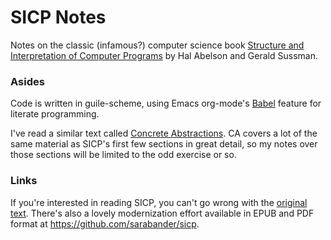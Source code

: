 # SICP Notes
Notes on the classic (infamous?) computer science book [Structure and Interpretation of Computer Programs](http://mitpress.mit.edu/sicp/full-text/book/book.html) by Hal Abelson and Gerald Sussman. 

### Asides 
Code is written in guile-scheme, using Emacs org-mode's [Babel](http://orgmode.org/worg/org-contrib/babel/) feature for literate programming. 

I've read a similar text called [Concrete Abstractions](https://gustavus.edu/+max/concrete-abstractions.html). CA covers a lot of the same material as SICP's first few sections in great detail, so my notes over those sections will be limited to the odd exercise or so.

### Links
If you're interested in reading SICP, you can't go wrong with the [original text](http://mitpress.mit.edu/sicp/full-text/book/book.html). There's also a lovely modernization effort available in EPUB and PDF format at https://github.com/sarabander/sicp.
